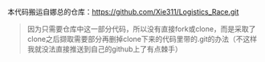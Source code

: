 本代码搬运自娜总的仓库：https://github.com/Xie311/Logistics_Race.git

> 因为只需要仓库中这一部分代码，所以没有直接fork或clone，而是采取了clone之后撷取需要部分再删掉clone下来的代码里带的.git的办法（不这样我就没法直接推送到自己的github上了有点棘手）

